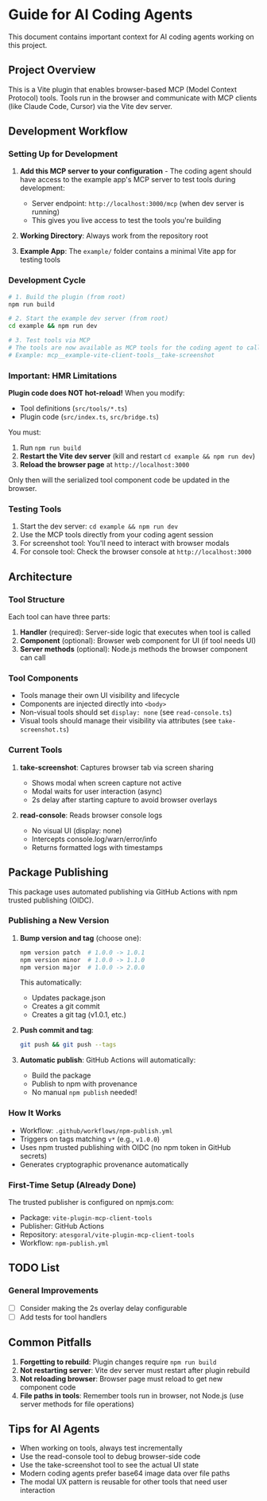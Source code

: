 # Guide for AI Coding Agents

This document contains important context for AI coding agents working on this project.

## Project Overview

This is a Vite plugin that enables browser-based MCP (Model Context Protocol) tools. Tools run in the browser and communicate with MCP clients (like Claude Code, Cursor) via the Vite dev server.

## Development Workflow

### Setting Up for Development

1. **Add this MCP server to your configuration** - The coding agent should have access to the example app's MCP server to test tools during development:
   - Server endpoint: `http://localhost:3000/mcp` (when dev server is running)
   - This gives you live access to test the tools you're building

2. **Working Directory**: Always work from the repository root

3. **Example App**: The `example/` folder contains a minimal Vite app for testing tools

### Development Cycle

```bash
# 1. Build the plugin (from root)
npm run build

# 2. Start the example dev server (from root)
cd example && npm run dev

# 3. Test tools via MCP
# The tools are now available as MCP tools for the coding agent to call
# Example: mcp__example-vite-client-tools__take-screenshot
```

### Important: HMR Limitations

**Plugin code does NOT hot-reload!** When you modify:
- Tool definitions (`src/tools/*.ts`)
- Plugin code (`src/index.ts`, `src/bridge.ts`)

You must:
1. Run `npm run build`
2. **Restart the Vite dev server** (kill and restart `cd example && npm run dev`)
3. **Reload the browser page** at `http://localhost:3000`

Only then will the serialized tool component code be updated in the browser.

### Testing Tools

1. Start the dev server: `cd example && npm run dev`
2. Use the MCP tools directly from your coding agent session
3. For screenshot tool: You'll need to interact with browser modals
4. For console tool: Check the browser console at `http://localhost:3000`

## Architecture

### Tool Structure

Each tool can have three parts:

1. **Handler** (required): Server-side logic that executes when tool is called
2. **Component** (optional): Browser web component for UI (if tool needs UI)
3. **Server methods** (optional): Node.js methods the browser component can call

### Tool Components

- Tools manage their own UI visibility and lifecycle
- Components are injected directly into `<body>`
- Non-visual tools should set `display: none` (see `read-console.ts`)
- Visual tools should manage their visibility via attributes (see `take-screenshot.ts`)

### Current Tools

1. **take-screenshot**: Captures browser tab via screen sharing
   - Shows modal when screen capture not active
   - Modal waits for user interaction (async)
   - 2s delay after starting capture to avoid browser overlays

2. **read-console**: Reads browser console logs
   - No visual UI (display: none)
   - Intercepts console.log/warn/error/info
   - Returns formatted logs with timestamps

## Package Publishing

This package uses automated publishing via GitHub Actions with npm trusted publishing (OIDC).

### Publishing a New Version

1. **Bump version and tag** (choose one):
   ```bash
   npm version patch  # 1.0.0 -> 1.0.1
   npm version minor  # 1.0.0 -> 1.1.0
   npm version major  # 1.0.0 -> 2.0.0
   ```
   This automatically:
   - Updates package.json
   - Creates a git commit
   - Creates a git tag (v1.0.1, etc.)

2. **Push commit and tag**:
   ```bash
   git push && git push --tags
   ```

3. **Automatic publish**: GitHub Actions will automatically:
   - Build the package
   - Publish to npm with provenance
   - No manual `npm publish` needed!

### How It Works

- Workflow: `.github/workflows/npm-publish.yml`
- Triggers on tags matching `v*` (e.g., `v1.0.0`)
- Uses npm trusted publishing with OIDC (no npm token in GitHub secrets)
- Generates cryptographic provenance automatically

### First-Time Setup (Already Done)

The trusted publisher is configured on npmjs.com:
- Package: `vite-plugin-mcp-client-tools`
- Publisher: GitHub Actions
- Repository: `atesgoral/vite-plugin-mcp-client-tools`
- Workflow: `npm-publish.yml`

## TODO List

### General Improvements

- [ ] Consider making the 2s overlay delay configurable
- [ ] Add tests for tool handlers

## Common Pitfalls

1. **Forgetting to rebuild**: Plugin changes require `npm run build`
2. **Not restarting server**: Vite dev server must restart after plugin rebuild
3. **Not reloading browser**: Browser page must reload to get new component code
4. **File paths in tools**: Remember tools run in browser, not Node.js (use server methods for file operations)

## Tips for AI Agents

- When working on tools, always test incrementally
- Use the read-console tool to debug browser-side code
- Use the take-screenshot tool to see the actual UI state
- Modern coding agents prefer base64 image data over file paths
- The modal UX pattern is reusable for other tools that need user interaction
